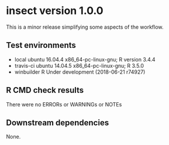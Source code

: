 # insect version 1.0.0

This is a minor release simplifying some aspects of the workflow.

## Test environments

 * local ubuntu 16.04.4 x86_64-pc-linux-gnu; R version 3.4.4
 * travis-ci ubuntu 14.04.5 x86_64-pc-linux-gnu; R 3.5.0
 * winbuilder R Under development (2018-06-21 r74927)

## R CMD check results

There were no ERRORs or WARNINGs or NOTEs

## Downstream dependencies

None.
